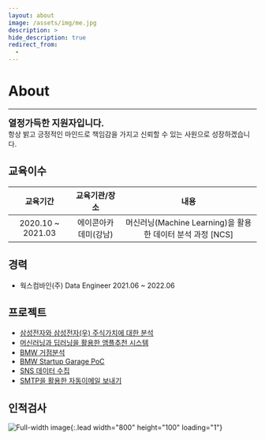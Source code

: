 ```yaml
---
layout: about
image: /assets/img/me.jpg
description: >
hide_description: true
redirect_from:
  -
---
```



# About

<!--author-->

* * *

<left>
<span style=
"font-size:130%;
font-weight:bold">
열정가득한 지원자입니다.<br>
</span>
<span style="font-size:100%;font-weight:">
항상 밝고 긍정적인 마인드로 책임감을 가지고 신뢰할 수 있는 사원으로 성장하겠습니다.
</span>
</left>

## 교육이수

| 교육기간             | 교육기관/장소         | 내용                                                     |
|:-------------------:|:--------------------:|:--------------------------------------------------------:|
| 2020.10 ~ 2021.03   | 에이콘아카데미(강남)   | 머신러닝(Machine Learning)을 활용한 데이터 분석 과정 [NCS]  |

## 경력
- 웍스컴바인(주) Data Engineer 2021.06 ~ 2022.06

## 프로젝트
- [삼성전자와 삼성전자(우) 주식가치에 대한 분석](https://kmingx.github.io/project/2020-12-21-%EC%82%BC%EC%84%B1%EC%A0%84%EC%9E%90%EC%99%80-%EC%82%BC%EC%84%B1%EC%A0%84%EC%9E%90(%EC%9A%B0)-%EC%A3%BC%EC%8B%9D%EA%B0%80%EC%B9%98%EC%97%90-%EB%8C%80%ED%95%9C-%EB%B6%84%EC%84%9D/)
- [머신러닝과 딥러닝을 활용한 앰플추천 시스템](https://kmingx.github.io/project/2021-02-20-%EB%A8%B8%EC%8B%A0%EB%9F%AC%EB%8B%9D%EA%B3%BC-%EB%94%A5%EB%9F%AC%EB%8B%9D%EC%9D%84-%ED%99%9C%EC%9A%A9%ED%95%9C-%EC%95%B0%ED%94%8C%EC%B6%94%EC%B2%9C-%EC%8B%9C%EC%8A%A4%ED%85%9C/)
- [BMW 거점분석](https://kmingx.github.io/project/2021-06-15-BMW-%EC%8B%A0%EA%B7%9C-%EA%B1%B0%EC%A0%90-%EB%B6%84%EC%84%9D/)
- [BMW Startup Garage PoC](https://kmingx.github.io/project/2021-09-01-BMW-Garage-Startup/)
- [SNS 데이터 수집](https://kmingx.github.io/project/2022-01-20-SNS%EB%8D%B0%EC%9D%B4%ED%84%B0%EC%88%98%EC%A7%91/)
- [SMTP을 활용한 자동이메일 보내기](https://kmingx.github.io/project/2022-02-20-%EC%97%85%EB%AC%B4-%ED%94%84%EB%A1%9C%EC%84%B8%EC%8A%A4-%EC%9E%90%EB%8F%99%ED%99%94-%ED%94%84%EB%A1%9C%EA%B7%B8%EB%9E%A8-%EA%B0%9C%EB%B0%9C/)
## 인적검사
![Full-width image](../assets/img/personality.PNG){:.lead width="800" height="100" loading="1"}